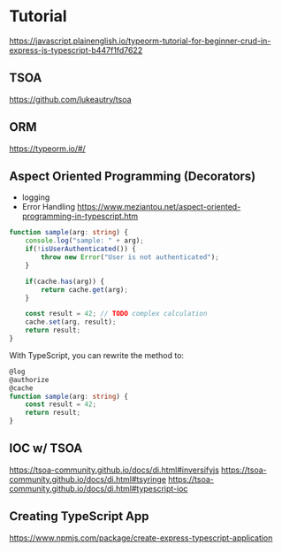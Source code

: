 # Tutorial
https://javascript.plainenglish.io/typeorm-tutorial-for-beginner-crud-in-express-js-typescript-b447f1fd7622

## TSOA
https://github.com/lukeautry/tsoa

## ORM
https://typeorm.io/#/

## Aspect Oriented Programming (Decorators)
- logging
- Error Handling
https://www.meziantou.net/aspect-oriented-programming-in-typescript.htm
```typescript
function sample(arg: string) {
    console.log("sample: " + arg);
    if(!isUserAuthenticated()) {
        throw new Error("User is not authenticated");
    }

    if(cache.has(arg)) {
        return cache.get(arg);
    }

    const result = 42; // TODO complex calculation
    cache.set(arg, result);
    return result;
}
```

With TypeScript, you can rewrite the method to:

```typescript
@log
@authorize
@cache
function sample(arg: string) {
    const result = 42;
    return result;
}
```

## IOC w/ TSOA
https://tsoa-community.github.io/docs/di.html#inversifyjs
https://tsoa-community.github.io/docs/di.html#tsyringe
https://tsoa-community.github.io/docs/di.html#typescript-ioc

## Creating TypeScript App
https://www.npmjs.com/package/create-express-typescript-application
